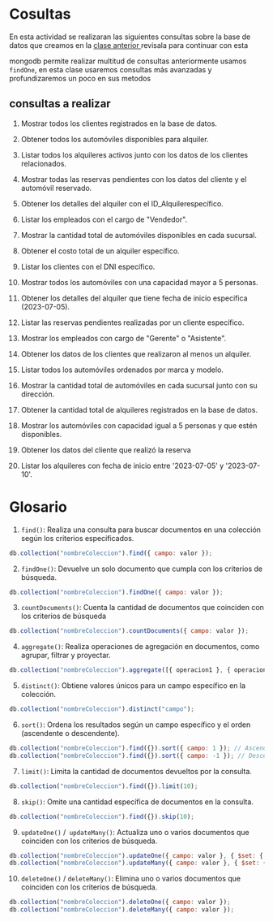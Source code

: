 # Cosultas

En esta actividad se realizaran las siguientes consultas sobre la base de datos que creamos en la <a href="../mongodbclase1/readme.md"> clase anterior </a> revisala para continuar con esta

mongodb permite realizar multitud de consultas anteriormente usamos `findOne`, en esta clase usaremos consultas más avanzadas y profundizaremos un poco en sus metodos

## consultas a realizar

1. Mostrar todos los clientes registrados en la base de datos. 
   
2. Obtener todos los automóviles disponibles para alquiler.

3. Listar todos los alquileres activos junto con los datos de los clientes relacionados.

4. Mostrar todas las reservas pendientes con los datos del cliente y el automóvil reservado.

5. Obtener los detalles del alquiler con el ID_Alquilerespecífico.

6. Listar los empleados con el cargo de "Vendedor".

7. Mostrar la cantidad total de automóviles disponibles en cada sucursal.
    
8. Obtener el costo total de un alquiler específico.
   
9. Listar los clientes con el DNI específico. 

10. Mostrar todos los automóviles con una capacidad mayor a 5 personas. 

11. Obtener los detalles del alquiler que tiene fecha de inicio especifica (2023-07-05). 

12. Listar las reservas pendientes realizadas por un cliente específico. 

13. Mostrar los empleados con cargo de "Gerente" o "Asistente". 

14. Obtener los datos de los clientes que realizaron al menos un alquiler. 

15. Listar todos los automóviles ordenados por marca y modelo. 

16. Mostrar la cantidad total de automóviles en cada sucursal junto con su dirección. 

17. Obtener la cantidad total de alquileres registrados en la base de datos. 

18. Mostrar los automóviles con capacidad igual a 5 personas y que estén disponibles. 

19. Obtener los datos del cliente que realizó la reserva

20. Listar los alquileres con fecha de inicio entre '2023-07-05' y '2023-07-10'.

# Glosario

1. ``find()``: Realiza una consulta para buscar documentos en una colección según los criterios especificados.

```js
db.collection("nombreColeccion").find({ campo: valor });
```

2. ``findOne()``: Devuelve un solo documento que cumpla con los criterios de búsqueda.

```js
db.collection("nombreColeccion").findOne({ campo: valor });
```

3. ``countDocuments()``: Cuenta la cantidad de documentos que coinciden con los criterios de búsqueda

```js
db.collection("nombreColeccion").countDocuments({ campo: valor });
```

4. ``aggregate()``: Realiza operaciones de agregación en documentos, como agrupar, filtrar y proyectar.

```js
db.collection("nombreColeccion").aggregate([{ operacion1 }, { operacion2 }]);
```

5. ``distinct()``: Obtiene valores únicos para un campo específico en la colección.

```js
db.collection("nombreColeccion").distinct("campo");
```

6. ``sort()``: Ordena los resultados según un campo específico y el orden (ascendente o descendente).

```js
db.collection("nombreColeccion").find({}).sort({ campo: 1 }); // Ascendente
db.collection("nombreColeccion").find({}).sort({ campo: -1 }); // Descendente
```

7. ``limit()``: Limita la cantidad de documentos devueltos por la consulta.

```js
db.collection("nombreColeccion").find({}).limit(10);
```

8. ``skip()``: Omite una cantidad específica de documentos en la consulta.

```js
db.collection("nombreColeccion").find({}).skip(10);
```

9. ``updateOne()`` /`` updateMany()``: Actualiza uno o varios documentos que coinciden con los criterios de búsqueda.

```js
db.collection("nombreColeccion").updateOne({ campo: valor }, { $set: { nuevoCampo: nuevoValor } });
db.collection("nombreColeccion").updateMany({ campo: valor }, { $set: { nuevoCampo: nuevoValor } });
```

10. ``deleteOne()`` / ``deleteMany()``: Elimina uno o varios documentos que coinciden con los criterios de búsqueda.

```js
db.collection("nombreColeccion").deleteOne({ campo: valor });
db.collection("nombreColeccion").deleteMany({ campo: valor });
```